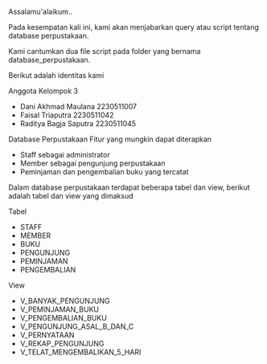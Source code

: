Assalamu'alaikum..

Pada kesempatan kali ini, kami akan menjabarkan query atau script tentang database perpustakaan.

Kami cantumkan dua file script pada folder yang bernama database_perpustakaan.



Berikut adalah identitas kami

Anggota Kelompok 3
* Dani Akhmad Maulana 2230511007
* Faisal Triaputra 2230511042
* Raditya Bagja Saputra 2230511045



Database Perpustakaan
Fitur yang mungkin dapat diterapkan
* Staff sebagai administrator
* Member sebagai pengunjung perpustakaan
* Peminjaman dan pengembalian buku yang tercatat


Dalam database perpustakaan terdapat beberapa tabel dan view,
berikut adalah tabel dan view yang dimaksud

Tabel
* STAFF
* MEMBER
* BUKU
* PENGUNJUNG
* PEMINJAMAN
* PENGEMBALIAN



View
* V_BANYAK_PENGUNJUNG
* V_PEMINJAMAN_BUKU
* V_PENGEMBALIAN_BUKU
* V_PENGUNJUNG_ASAL_B_DAN_C
* V_PERNYATAAN
* V_REKAP_PENGUNJUNG
* V_TELAT_MENGEMBALIKAN_5_HARI
